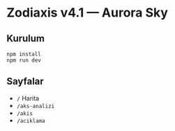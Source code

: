# Zodiaxis v4.1 — Aurora Sky

## Kurulum
```
npm install
npm run dev
```

## Sayfalar
- `/` Harita
- `/aks-analizi`
- `/akis`
- `/aciklama`
